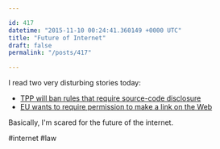 ```yaml
---

id: 417
datetime: "2015-11-10 00:24:41.360149 +0000 UTC"
title: "Future of Internet"
draft: false
permalink: "/posts/417"

---
```


I read two very disturbing stories today:

 - [TPP will ban rules that require source-code disclosure](https://boingboing.net/2015/11/06/tpp-will-ban-rules-that-requir.html)
 - [EU wants to require permission to make a link on the Web](https://boingboing.net/2015/11/08/eu-wants-to-require-permission.html)

Basically, I'm scared for the future of the internet.

#internet #law
